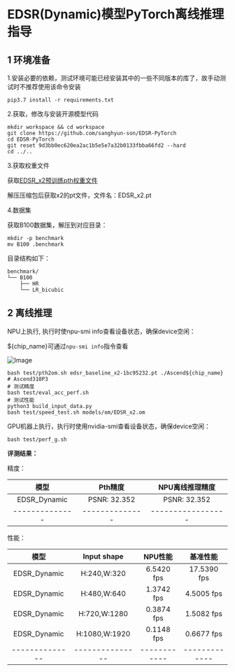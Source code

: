 # EDSR(Dynamic)模型PyTorch离线推理指导

## 1 环境准备

1.安装必要的依赖，测试环境可能已经安装其中的一些不同版本的库了，故手动测试时不推荐使用该命令安装
```shell
pip3.7 install -r requirements.txt
```

2.获取，修改与安装开源模型代码
```shell
mkdir workspace && cd workspace
git clone https://github.com/sanghyun-son/EDSR-PyTorch
cd EDSR-PyTorch
git reset 9d3bb0ec620ea2ac1b5e5e7a32b0133fbba66fd2 --hard
cd ../..
```

3.获取权重文件

获取[EDSR_x2预训练pth权重文件](https://cv.snu.ac.kr/research/EDSR/model_pytorch.tar)

解压压缩包后获取x2的pt文件，文件名：EDSR_x2.pt


4.数据集

获取B100数据集，解压到对应目录：

```shell
mkdir -p benchmark
mv B100 .benchmark
```

目录结构如下：

```shell
benchmark/
└── B100
    ├── HR
    └── LR_bicubic
```

## 2 离线推理

NPU上执行, 执行时使npu-smi info查看设备状态，确保device空闲：

${chip_name}可通过`npu-smi info`指令查看

![Image](https://gitee.com/ascend/ModelZoo-PyTorch/raw/master/ACL_PyTorch/images/310P3.png)

```
bash test/pth2om.sh edsr_baseline_x2-1bc95232.pt ./Ascend${chip_name} # Ascend310P3
# 测试精度
bash test/eval_acc_perf.sh
# 测试性能
python3 build_input_data.py
bash test/speed_test.sh models/om/EDSR_x2.om
```

GPU机器上执行，执行时使用nvidia-smi查看设备状态，确保device空闲：

```
bash test/perf_g.sh
```

 **评测结果：**

精度：

| 模型         | Pth精度      | NPU离线推理精度 |
| :------:     | :------:     | :------:        |
| EDSR_Dynamic | PSNR: 32.352 | PSNR: 32.352    |
|--------------|--------------|-----------------|

性能：

| 模型         | Input shape   | NPU性能    | 基准性能    |
| :------:     | :------:      | :------:   | :------:    |
| EDSR_Dynamic | H:240,W:320   | 6.5420 fps | 17.5390 fps |
| EDSR_Dynamic | H:480,W:640   | 1.3742 fps | 4.5005 fps  |
| EDSR_Dynamic | H:720,W:1280  | 0.3874 fps | 1.5082 fps  |
| EDSR_Dynamic | H:1080,W:1920 | 0.1148 fps | 0.6677 fps  |
|--------------|---------------|------------|-------------|

